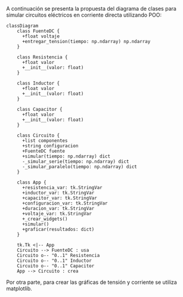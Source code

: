 A continuación se presenta la propuesta del diagrama de clases para simular circuitos eléctricos en corriente directa utilizando POO:

```mermaid
classDiagram
    class FuenteDC {
      +float voltaje
      +entregar_tension(tiempo: np.ndarray) np.ndarray
    }

    class Resistencia {
      +float valor
      +__init__(valor: float)
    }

    class Inductor {
      +float valor
      +__init__(valor: float)
    }

    class Capacitor {
      +float valor
      +__init__(valor: float)
    }

    class Circuito {
      +list componentes
      +string configuracion
      +FuenteDC fuente
      +simular(tiempo: np.ndarray) dict
      -_simular_serie(tiempo: np.ndarray) dict
      -_simular_paralelo(tiempo: np.ndarray) dict
    }

    class App {
      +resistencia_var: tk.StringVar
      +inductor_var: tk.StringVar
      +capacitor_var: tk.StringVar
      +configuracion_var: tk.StringVar
      +duracion_var: tk.StringVar
      +voltaje_var: tk.StringVar
      +_crear_widgets()
      +simular()
      +graficar(resultados: dict)
    }

    tk.Tk <|-- App
    Circuito --> FuenteDC : usa
    Circuito o-- "0..1" Resistencia
    Circuito o-- "0..1" Inductor
    Circuito o-- "0..1" Capacitor 
    App --> Circuito : crea
```

Por otra parte, para crear las gráficas de tensión y corriente se utiliza matplotlib.
